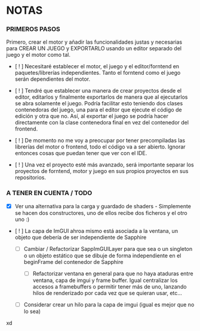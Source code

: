 # NOTAS

### PRIMEROS PASOS

Primero, crear el motor y añadir las funcionalidades justas y necesarias para CREAR UN JUEGO y EXPORTARLO usando
un editor separado del juego y el motor como tal.

- [ ! ] Necesitaré establecer el motor, el juego y el editor/forntend en paquetes/librerías independientes. Tanto
        el forntend como el juego serán dependientes del motor.

- [ ! ] Tendré que establecer una manera de crear proyectos desde el editor, editarlos y finalmente exportarlos de
manera que al ejecutarlos se abra solamente el juego. Podría facilitar esto teniendo dos clases contenedoras del
juego, una para el editor que ejecute el código de edición y otra que no. Así, al exportar el juego se podría
hacer directamente con la clase contenedora final en vez del contenedor del frontend.

- [ ! ] De momento no me voy a preocupar por tener precompiladas las librerías del motor o frontend, todo el
código va a ser abierto. Ignorar entonces cosas que puedan tener que ver con el IDE.

- [ ! ] Una vez el proyecto esté más avanzado, será importante separar los proyectos de forntend, motor y
 juego en sus propios proyectos en sus repositorios.

### A TENER EN CUENTA / TODO

- [x] Ver una alternativa para la carga y guardado de shaders
        - Simplemente se hacen dos constructores, uno de ellos recibe dos ficheros y el otro uno :)
      
- [ ! ] La capa de ImGUI ahroa mismo está asociada a la ventana, un objeto que debería de ser independiente de Sapphire
  - [ ] Cambiar / Refactorizar SappImGUILayer para que sea o un singleton o un objeto estático que se dibuje de forma
        independiente en el beginFrame del contenedor de Sapphire
    - [ ] Refactorizar ventana en general para que no haya ataduras entre ventana, capa de imgui y frame buffer. Igual
            centralizar los accesos a framebuffers o permitir tener más de uno, lanzando hilos de renderizado por cada vez
            que se quieran usar, etc...
  - [ ] Considerar crear un hilo para la capa de imgui (igual es mejor que no lo sea)


xd

